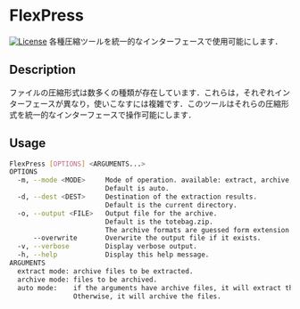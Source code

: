 # FlexPress
[![License](https://img.shields.io/badge/License-CC--BY--1.0-green.svg)](https://github.com/SASA-AKITO/FlexPress\_flows/blob/main/LICENSE)
各種圧縮ツールを統一的なインターフェースで使用可能にします．

## Description
ファイルの圧縮形式は数多くの種類が存在しています．これらは，それぞれインターフェースが異なり，使いこなすには複雑です．このツールはそれらの圧縮形式を統一的なインターフェースで操作可能にします．

## Usage
```sh
FlexPress [OPTIONS] <ARGUMENTS...>
OPTIONS
  -m, --mode <MODE>     Mode of operation. available: extract, archive, and auto.
                        Default is auto.
  -d, --dest <DEST>     Destination of the extraction results.
                        Default is the current directory.
  -o, --output <FILE>   Output file for the archive.
                        Default is the totebag.zip.
                        The archive formats are guessed form extension of the file name.
      --overwrite       Overwrite the output file if it exists.
  -v, --verbose         Display verbose output.
  -h, --help            Display this help message.
ARGUMENTS
  extract mode: archive files to be extracted.
  archive mode: files to be archived.
  auto mode:    if the arguments have archive files, it will extract them.
                Otherwise, it will archive the files.
```